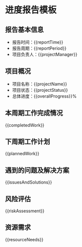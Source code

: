 # 进度报告模板

## 报告基本信息
- 报告时间：{{reportTime}}
- 报告周期：{{reportPeriod}}
- 项目负责人：{{projectManager}}

## 项目概况
- 项目名称：{{projectName}}
- 项目状态：{{projectStatus}}
- 总体进度：{{overallProgress}}%

## 本周期工作完成情况
{{completedWork}}

## 下周期工作计划
{{plannedWork}}

## 遇到的问题及解决方案
{{issuesAndSolutions}}

## 风险评估
{{riskAssessment}}

## 资源需求
{{resourceNeeds}}